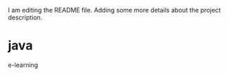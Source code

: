 I am editing the README file. Adding some more details about the project description.
# java
e-learning
